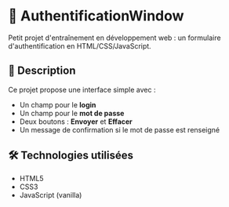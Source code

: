 # 📝 AuthentificationWindow

Petit projet d'entraînement en développement web : un formulaire d'authentification en HTML/CSS/JavaScript.

## 📄 Description

Ce projet propose une interface simple avec :

- Un champ pour le **login**
- Un champ pour le **mot de passe**
- Deux boutons : **Envoyer** et **Effacer**
- Un message de confirmation si le mot de passe est renseigné

## 🛠 Technologies utilisées

- HTML5
- CSS3
- JavaScript (vanilla)